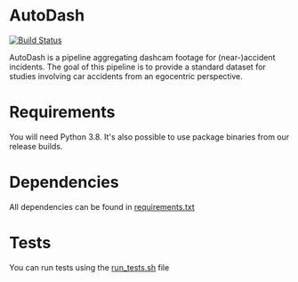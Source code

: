 ﻿# AutoDash

[![Build Status](https://travis-ci.com/AutoDash/AutoDash.svg?branch=master)](https://travis-ci.com/AutoDash/AutoDash)

AutoDash is a pipeline aggregating dashcam footage for (near-)accident incidents. The goal of this pipeline is to provide a standard dataset for studies involving car accidents from an egocentric perspective.

# Requirements

You will need Python 3.8. It's also possible to use package binaries from our release builds.

# Dependencies

All dependencies can be found in [requirements.txt](./requirements.txt)

# Tests

You can run tests using the [run_tests.sh](./tools/run_tests.sh) file
